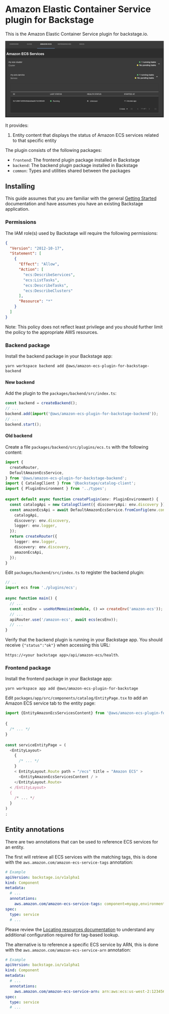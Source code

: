 # Amazon Elastic Container Service plugin for Backstage

This is the Amazon Elastic Container Service plugin for backstage.io.

![Amazon ECS plugin tab](../../docs/images/ecs-tab.png)

It provides:

1. Entity content that displays the status of Amazon ECS services related to that specific entity

The plugin consists of the following packages:

- `frontend`: The frontend plugin package installed in Backstage
- `backend`: The backend plugin package installed in Backstage
- `common`: Types and utilities shared between the packages

## Installing

This guide assumes that you are familiar with the general [Getting Started](../../docs/getting-started.md) documentation and have assumes you have an existing Backstage application.

### Permissions

The IAM role(s) used by Backstage will require the following permissions:

```json
{
  "Version": "2012-10-17",
  "Statement": [
    {
      "Effect": "Allow",
      "Action": [
        "ecs:DescribeServices",
        "ecs:ListTasks",
        "ecs:DescribeTasks",
        "ecs:DescribeClusters"
      ],
      "Resource": "*"
    }
  ]
}
```

Note: This policy does not reflect least privilege and you should further limit the policy to the appropriate AWS resources.

### Backend package

Install the backend package in your Backstage app:

```shell
yarn workspace backend add @aws/amazon-ecs-plugin-for-backstage-backend
```

#### New backend

Add the plugin to the `packages/backend/src/index.ts`:

```typescript
const backend = createBackend();
// ...
backend.add(import('@aws/amazon-ecs-plugin-for-backstage-backend'));
// ...
backend.start();
```

#### Old backend

Create a file `packages/backend/src/plugins/ecs.ts` with the following content:

```typescript
import {
  createRouter,
  DefaultAmazonEcsService,
} from '@aws/amazon-ecs-plugin-for-backstage-backend';
import { CatalogClient } from '@backstage/catalog-client';
import { PluginEnvironment } from '../types';

export default async function createPlugin(env: PluginEnvironment) {
  const catalogApi = new CatalogClient({ discoveryApi: env.discovery });
  const amazonEcsApi = await DefaultAmazonEcsService.fromConfig(env.config, {
    catalogApi,
    discovery: env.discovery,
    logger: env.logger,
  });
  return createRouter({
    logger: env.logger,
    discovery: env.discovery,
    amazonEcsApi,
  });
}
```

Edit `packages/backend/src/index.ts` to register the backend plugin:

```typescript
// ..
import ecs from './plugins/ecs';

async function main() {
  // ...
  const ecsEnv = useHotMemoize(module, () => createEnv('amazon-ecs'));
  // ...
  apiRouter.use('/amazon-ecs', await ecs(ecsEnv));
  // ...
}
```

Verify that the backend plugin is running in your Backstage app. You should receive `{"status":"ok"}` when accessing this URL:

`https://<your backstage app>/api/amazon-ecs/health`.

### Frontend package

Install the frontend package in your Backstage app:

```shell
yarn workspace app add @aws/amazon-ecs-plugin-for-backstage
```

Edit `packages/app/src/components/catalog/EntityPage.tsx` to add an Amazon ECS service tab to the entity page:

```typescript
import {EntityAmazonEcsServicesContent} from '@aws/amazon-ecs-plugin-for-backstage';

{
  /* ... */
}

const serviceEntityPage = (
  <EntityLayout>
    {
      /* ... */
    }
    < EntityLayout.Route path = "/ecs" title = "Amazon ECS" >
      <EntityAmazonEcsServicesContent / >
    </EntityLayout.Route>
  < /EntityLayout>
  {
    /* ... */
  }
)
;
```

## Entity annotations

There are two annotations that can be used to reference ECS services for an entity.

The first will retrieve all ECS services with the matching tags, this is done with the `aws.amazon.com/amazon-ecs-service-tags` annotation:

```yaml
# Example
apiVersion: backstage.io/v1alpha1
kind: Component
metadata:
  # ...
  annotations:
    aws.amazon.com/amazon-ecs-service-tags: component=myapp,environment=prod
spec:
  type: service
  # ...
```

Please review the [Locating resources documentation](../../docs/locating-resources.md) to understand any additional configuration required for tag-based lookup.

The alternative is to reference a specific ECS service by ARN, this is done with the `aws.amazon.com/amazon-ecs-service-arn` annotation:

```yaml
# Example
apiVersion: backstage.io/v1alpha1
kind: Component
metadata:
  # ...
  annotations:
    aws.amazon.com/amazon-ecs-service-arn: arn:aws:ecs:us-west-2:1234567890:service/cluster1/myapp-service
spec:
  type: service
  # ...
```
